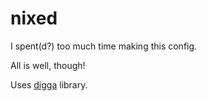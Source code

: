 # nixed

I spent(d?) too much time making this config.

All is well, though!

Uses [digga](https://github.com/divnix/digga) library.
